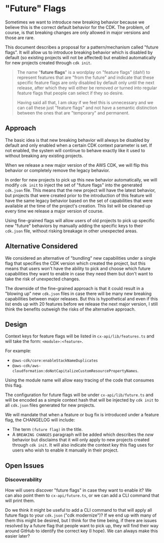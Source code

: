 # "Future" Flags

Sometimes we want to introduce new breaking behavior because we believe this is
the correct default behavior for the CDK. The problem, of course, is that
breaking changes are only allowed in major versions and those are rare.

This document describes a proposal for a pattern/mechanism called "future
flags". It will allow us to introduce breaking behavior which is disabled by
default (so existing projects will not be affected) but enabled automatically
for new projects created through `cdk init`.

> The name "**future flags**" is a wordplay on "feature flags" (dah!) to
> represent features that are "from the future" and indicate that these specific
> feature flags are only disabled by default only until the next release, after
> which they will either be removed _or_ turned into regular feature flags that
> people can select if they so desire.
>
> Having said all that, I am okay if we feel this is unnecessary and we can call
> these just "feature flags" and not have a semantic distinction between the
> ones that are "temporary" and permanent.

## Approach

The basic idea is that new breaking behavior will always be disabled by default
and only enabled when a certain CDK context parameter is set. If not enabled,
the system will continue to behave exactly like it used to without breaking any
existing projects.

When we release a new major version of the AWS CDK, we will flip this behavior
or completely remove the legacy behavior.

In order for new projects to pick up this new behavior automatically, we will
modify `cdk init` to inject the set of "future flags" into the generated
`cdk.json` file. This means that the new project will have the latest behavior,
but projects that were created prior to the introduction of this feature will
have the same legacy behavior based on the set of capabilities that were
available at the time of the project's creation. This list will be cleaned up
every time we release a major version of course.

Using fine-grained flags will allow users of old projects to pick up specific
new "future" behaviors by manually adding the specific keys to their `cdk.json`
file, without risking breakage in other unexpected areas.

## Alternative Considered
 
We considered an alternative of "bundling" new capabilities under a single flag
that specifies the CDK version which created the project, but this means that
users won't have the ability to pick and choose which future capabilities they
want to enable in case they need them but don't want to take the risk of
unexpected changes.
 
The downside of the fine-grained approach is that it could result in a "blowing
up" new `cdk.json` files in case there will be many new breaking capabilities
between major releases. But this is hypothetical and even if this list ends up
with 20 features before we release the next major version, I still think the
benefits outweigh the risks of the alternative approach.

## Design

Context keys for feature flags will be listed in `cx-api/lib/features.ts` and
will take the form: `<module>:<feature>`. 

For example:

- `@aws-cdk/core:enableStackNameDuplicates`
- `@aws-cdk/aws-cloudformation:doNotCapitalizeCustomResourcePropertyNames`.

Using the module name will allow easy tracing of the code that consumes this
flag.

The configuration for future flags will be under `cx-api/lib/future.ts` and will
be encoded as a simple context hash that will be injected by `cdk init` to all
`cdk.json` files generated for new projects.

We will mandate that when a feature or bug fix is introduced under a feature
flag, the CHANGELOG will include:

- The term `(future flag)` in the title.
- A `BREAKING CHANGES` paragraph will be added which describes the *new*
  behavior but disclaims that it will only apply to new projects created through
  `cdk init`. It will also indicate the context key this flag uses for users who
  wish to enable it manually in their project.

## Open Issues

### Discoverability

How will users discover "future flags" in case they want to enable it? We can
also point them to `cx-api/future.ts`, or we can add a CLI command that will
print them.

Do we think it might be useful to add a CLI command to that will apply all
future flags to your `cdk.json` ("cdk modernize")? If we end up with many of
them this might be desired, but I think for the time being, if there are issues
resolved by a future flag that people want to pick up, they will find their way
around GitHub to identify the correct key (I hope). We can always make this
easier later?

